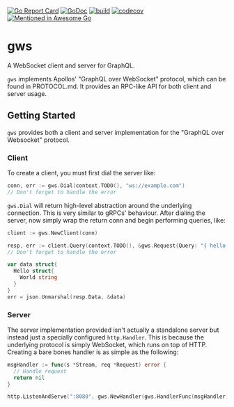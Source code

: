 [![Go Report Card](https://goreportcard.com/badge/github.com/zaba505/gws)](https://goreportcard.com/report/github.com/zaba505/gws)
[![GoDoc](https://godoc.org/github.com/Zaba505/gws?status.svg)](https://pkg.go.dev/github.com/zaba505/gws?tab=doc)
[![build](https://github.com/Zaba505/gws/workflows/build/badge.svg)](https://github.com/Zaba505/gws/actions)
[![codecov](https://codecov.io/gh/Zaba505/gws/branch/master/graph/badge.svg)](https://codecov.io/gh/Zaba505/gws)
[![Mentioned in Awesome Go](https://awesome.re/mentioned-badge.svg)](https://github.com/avelino/awesome-go)

# gws
A WebSocket client and server for GraphQL.

`gws` implements Apollos' "GraphQL over WebSocket" protocol,
which can be found in PROTOCOL.md. It provides an RPC-like API for both
client and server usage.

## Getting Started

`gws` provides both a client and server implementation for the
"GraphQL over Websocket" protocol.

### Client

To create a client, you must first dial the server like:
```go
conn, err := gws.Dial(context.TODO(), "ws://example.com")
// Don't forget to handle the error
```

`gws.Dial` will return high-level abstraction around the
underlying connection. This is very similar to gRPCs'
behaviour. After dialing the server, now simply wrap the
return conn and begin performing queries, like:
```go
client := gws.NewClient(conn)

resp, err := client.Query(context.TODO(), &gws.Request{Query: "{ hello { world } }"})
// Don't forget to handle the error

var data struct{
  Hello struct{
    World string
  }
}
err = json.Unmarshal(resp.Data, &data)
```

### Server

The server implementation provided isn't actually a standalone
server but instead just a specially configured `http.Handler`.
This is because the underlying protocol is simply WebSocket,
which runs on top of HTTP. Creating a bare bones handler is
as simple as the following:
```go
msgHandler := func(s *Stream, req *Request) error {
  // Handle request
  return nil
}

http.ListenAndServe(":8080", gws.NewHandler(gws.HandlerFunc(msgHandler)))
```
